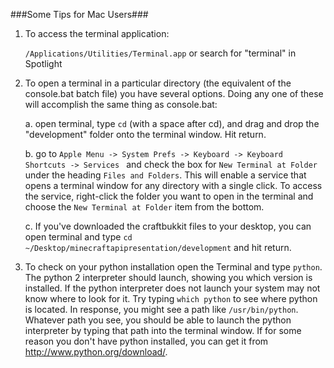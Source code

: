 ###Some Tips for Mac Users###

1. To access the terminal application:

	`/Applications/Utilities/Terminal.app`
	or search for "terminal" in Spotlight
	
2. To open a terminal in a particular directory (the equivalent of the console.bat batch file) you have several options. Doing any one of these will accomplish the same thing as console.bat:

	a. 	open terminal, type `cd` (with a space after cd), and drag and drop the 
		"development" folder onto the terminal window. Hit return.
		
	b. 	go to `Apple Menu -> System Prefs -> Keyboard -> Keyboard Shortcuts -> Services `
		and check the box for `New Terminal at Folder` under the heading `Files and Folders`. 
		This will enable a service that opens a terminal window for any
		directory with a single click. To access the service, right-click the folder you 
		want to open in the terminal and choose the `New Terminal at Folder` item from
		the bottom.
		
	c. 	If you've downloaded the craftbukkit files to your desktop, you can open terminal
		and type `cd ~/Desktop/minecraftapipresentation/development` and hit return.

3. To check on your python installation open the Terminal and type `python`.  The python 2 interpreter should launch, showing you which version is installed.  If the python interpreter does not launch your system may not know where to look for it. Try typing `which python` to see where python is located. In response, you might see a path like `/usr/bin/python`.  Whatever path you see, you should be able to launch the python interpreter by typing that path into the terminal window. If for some reason you don't have python installed, you can get it from http://www.python.org/download/.
